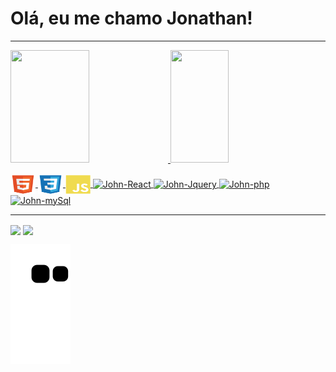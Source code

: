<h1>Olá, eu me chamo Jonathan!</h1>
<hr>
 <div>
  <a href="https://github.com/JonathanLucas-dev ">
  <img height="180em" width="50%" src="https://github-readme-stats.vercel.app/api?username=JonathanLucas-dev&show_icons=true&theme=tokyonight&include_all_commits=true&count_private=true"/>
  <img height="180em" width="43%" src="https://github-readme-stats.vercel.app/api/top-langs/?username=JonathanLucas-dev&layout=compact&langs_count=7&theme=tokyonight "/>
</div>
  
 <div style="display: inline_block"><br>
    <img align="center" alt="John-HTML" height="30" width="40" src="https://raw.githubusercontent.com/devicons/devicon/master/icons/html5/html5-original.svg">
  <img align="center" alt="John-CSS" height="30" width="40" src="https://raw.githubusercontent.com/devicons/devicon/master/icons/css3/css3-original.svg">
  <img align="center" alt="John-Js" height="30" width="40" src="https://raw.githubusercontent.com/devicons/devicon/master/icons/javascript/javascript-plain.svg">
  <img align="center" alt="John-React" height="30" width="40"  src="https://cdn.jsdelivr.net/gh/devicons/devicon/icons/react/react-original.svg" />
  <img align="center" alt="John-Jquery" height="30" width="40"  src="https://cdn.jsdelivr.net/gh/devicons/devicon/icons/jquery/jquery-plain-wordmark.svg" />
  <img align="center" alt="John-php" height="30" width="40"  src="https://cdn.jsdelivr.net/gh/devicons/devicon/icons/php/php-plain.svg" />
  <img align="center" alt="John-mySql" height="30" width="40"  src="https://cdn.jsdelivr.net/gh/devicons/devicon/icons/mysql/mysql-plain-wordmark.svg" />

</div>

 <hr>
<div>
<a href="https://www.linkedin.com/in/jonathan-lucas-3834551b3/" target="_blank"><img align="center"  src="https://img.shields.io/badge/LinkedIn-0077B5?style=for-the-badge&logo=linkedin&logoColor=white" target="_blank"></a>
<a href="https://www.instagram.com/johndv__/" target="_blank"><img align="center"  src="https://img.shields.io/badge/Instagram-E4405F?style=for-the-badge&logo=instagram&logoColor=white" target="_blank"></a>

 
 
</div>
 
  ![Snake animation](https://github.com/jonathanassis/jonathanassis/blob/output/github-contribution-grid-snake.svg)

